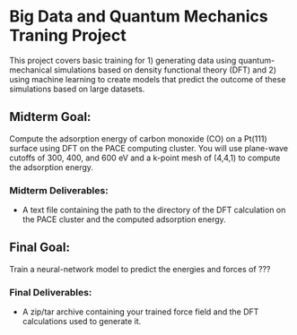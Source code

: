 # Big Data and Quantum Mechanics Traning Project

This project covers basic training for 1) generating data using quantum-mechanical simulations based on density functional theory (DFT) and 2) using machine learning to create models that predict the outcome of these simulations based on large datasets.


## Midterm Goal:
Compute the adsorption energy of carbon monoxide (CO) on a Pt(111) surface using DFT on the PACE computing cluster. You will use plane-wave cutoffs of 300, 400, and 600 eV and a k-point mesh of (4,4,1) to compute the adsorption energy.

### Midterm Deliverables:
* A text file containing the path to the directory of the DFT calculation on the PACE cluster and the computed adsorption energy.

## Final Goal:
Train a neural-network model to predict the energies and forces of ???

### Final Deliverables:
* A zip/tar archive containing your trained force field and the DFT calculations used to generate it.
